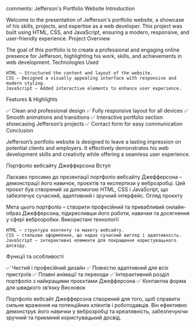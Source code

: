 comments:
Jefferson's Portfolio Website
Introduction

Welcome to the presentation of Jefferson's portfolio website, a showcase of his skills, projects, and expertise as a web developer. This project was built using HTML, CSS, and JavaScript, ensuring a modern, responsive, and user-friendly experience.
Project Overview

The goal of this portfolio is to create a professional and engaging online presence for Jefferson, highlighting his work, skills, and achievements in web development.
Technologies Used

    HTML – Structured the content and layout of the website.
    CSS – Designed a visually appealing interface with responsive and modern styling.
    JavaScript – Added interactive elements to enhance user experience.

Features & Highlights

✅ Clean and professional design
✅ Fully responsive layout for all devices
✅ Smooth animations and transitions
✅ Interactive portfolio section showcasing Jefferson’s projects
✅ Contact form for easy communication
Conclusion

Jefferson’s portfolio website is designed to leave a lasting impression on potential clients and employers. It effectively demonstrates his web development skills and creativity while offering a seamless user experience.

Портфоліо вебсайту Джефферсона
Вступ

Ласкаво просимо до презентації портфоліо вебсайту Джефферсона – демонстрації його навичок, проєктів та експертизи у веброзробці. Цей проєкт був створений за допомогою HTML, CSS і JavaScript, що забезпечує сучасний, адаптивний і зручний інтерфейс.
Огляд проєкту

Мета цього портфоліо – створити професійний та привабливий онлайн-образ Джефферсона, підкресливши його роботи, навички та досягнення у сфері веброзробки.
Використані технології

    HTML – структура контенту та макету вебсайту.
    CSS – стильове оформлення, що надає сучасний вигляд і адаптивність.
    JavaScript – інтерактивні елементи для покращення користувацького досвіду.

Функції та особливості

✅ Чистий і професійний дизайн
✅ Повністю адаптивний для всіх пристроїв
✅ Плавні анімації та переходи
✅ Інтерактивний розділ портфоліо з найкращими проєктами Джефферсона
✅ Контактна форма для швидкого зв’язку
Висновок

Портфоліо вебсайт Джефферсона створений для того, щоб справити сильне враження на потенційних клієнтів і роботодавців. Він ефективно демонструє його навички у веброзробці та креативність, забезпечуючи зручний та приємний користувацький досвід.
